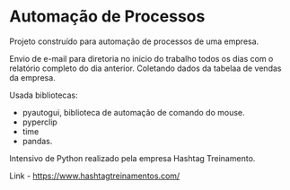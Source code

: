 # Automação de Processos 
Projeto construído para automação de processos de uma empresa.

Envio de e-mail para diretoria no inicio do trabalho todos os dias com o relatório completo do dia anterior. Coletando dados da tabelaa de vendas da empresa.

Usada bibliotecas:
- pyautogui, biblioteca de automação de comando do mouse.
- pyperclip
- time 
- pandas. 
 
 Intensivo de Python realizado pela empresa Hashtag Treinamento.
 
 Link - https://www.hashtagtreinamentos.com/
